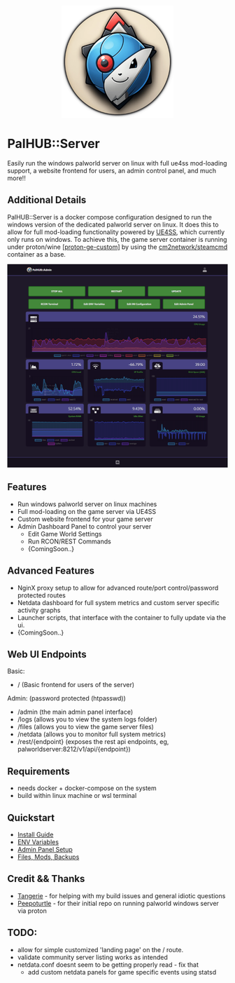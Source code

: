 <p align="center"><img style="height: 256px; width: auto;" src="readme/assets/palhub-ikon.webp" title="Main Logo" /></p>

# PalHUB::Server
Easily run the windows palworld server on linux with full ue4ss mod-loading support, a website frontend for users, an admin control panel, and much more!! 


## Additional Details
PalHUB::Server is a docker compose configuration designed to run the windows version of the dedicated palworld server on linux. It does this to allow for full mod-loading functionality powered by [UE4SS](https://github.com/UE4SS-RE/RE-UE4SS), which currently only runs on windows. To achieve this, the game server container is running under proton/wine [[proton-ge-custom]](https://github.com/GloriousEggroll/proton-ge-custom) by using the [cm2network/steamcmd](https://hub.docker.com/r/cm2network/steamcmd) container as a base. 
<p align="center"><img style="width: auto;" src="readme/assets/palhub-adminpanel.webp" title="Admin Panel Preview" /></p>


## Features
- Run windows palworld server on linux machines
- Full mod-loading on the game server via UE4SS
- Custom website frontend for your game server
- Admin Dashboard Panel to control your server 
  - Edit Game World Settings 
  - Run RCON/REST Commands
  - {ComingSoon..} 


## Advanced Features
- NginX proxy setup to allow for advanced route/port control/password protected routes
- Netdata dashboard for full system metrics and custom server specific activity graphs
- Launcher scripts, that interface with the container to fully update via the ui. 
- {ComingSoon..}


## Web UI Endpoints
Basic: 
- / (Basic frontend for users of the server)

Admin: (password protected (htpasswd))
- /admin (the main admin panel interface)
- /logs (allows you to view the system logs folder)
- /files (allows you to view the game server files)
- /netdata (allows you to monitor full system metrics)
- /rest/{endpoint} (exposes the rest api endpoints, eg, palworldserver:8212/v1/api/{endpoint})


## Requirements
- needs docker + docker-compose on the system
- build within linux machine or wsl terminal


## Quickstart
- [Install Guide](/readme/install.md) 
- [ENV Variables](/.default.env)
- [Admin Panel Setup](/readme/admins.md)
- [Files, Mods, Backups](readme/files.md)


## Credit && Thanks
- [Tangerie](https://github.com/Tangerie) - for helping with my build issues and general idiotic questions
- [Peepoturtle](https://github.com/peepoturtle) - for their initial repo on running palworld windows server via proton


## TODO:
- allow for simple customized 'landing page' on the / route.
- validate community server listing works as intended
- netdata.conf doesnt seem to be getting properly read - fix that
  - add custom netdata panels for game specific events using statsd

